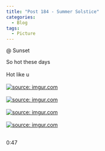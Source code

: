 ```yaml
---
title: "Post 184 - Summer Solstice"
categories:
  - Blog
tags:
  - Picture
---
```


@ Sunset

So hot these days 
<br/>
<br/>
Hot like u
<br/>
<br/>
<a href="https://imgur.com/hYNjZHm"><img src="https://i.imgur.com/hYNjZHm.jpg" title="source: imgur.com" /></a>
<br/>
<br/>
<a href="https://imgur.com/E9L86Fy"><img src="https://i.imgur.com/E9L86Fy.jpg" title="source: imgur.com" /></a>
<br/>
<br/>
<a href="https://imgur.com/fvLh6MD"><img src="https://i.imgur.com/fvLh6MD.jpg" title="source: imgur.com" /></a>
<br/>
<br/>
<a href="https://imgur.com/BCgaS4G"><img src="https://i.imgur.com/BCgaS4G.jpg" title="source: imgur.com" /></a>
<br/>
<br/>

0:47
<script src="https://utteranc.es/client.js"
        repo="serendipityinlife/serendipityinlife.github.io"
        issue-term="pathname"
        theme="github-light"
        crossorigin="anonymous"
        async>
</script>
